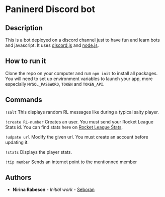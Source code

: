 # Paninerd Discord bot

## Description

This is a bot deployed on a discord channel just to have fun and learn bots and javascript. It uses [discord.js](https://discord.js.org/#/) and [node.js](https://nodejs.org/en/).

## How to run it

Clone the repo on your computer and run `npm init` to install all packages. You will need to set up environment variables to launch your app, more especially `MYSQL_PASSWORD`, `TOKEN` and `TOKEN_API`.

## Commands

`!salt`
This displays random RL messages like during a typical salty player.

`!create RL-number`
Creates an user. You must send your Rocket League Stats id. You can find stats here on [Rocket League Stats](https://rocketleaguestats.com).

`!udpate url`
Modify the given url. You must create an account before updating it.

`!stats`
Displays the player stats.

`!tip member`
Sends an internet point to the mentionned member

## Authors

* **Nirina Rabeson** - *Initial work* - [Seboran](https://github.com/Seboran)
